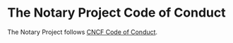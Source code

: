 # The Notary Project Code of Conduct

The Notary Project follows [CNCF Code of Conduct](https://github.com/cncf/foundation/blob/main/code-of-conduct.md).
